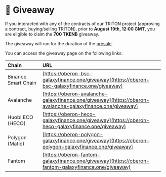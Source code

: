 # 🎁 Giveaway

If you interacted with any of the contracts of our TRITON project \(approving a contract, buying/selling TRITON\), prior to **August 19th, 12:00 GMT**, you are eligible to claim the **700 TKENB** giveaway.

The giveaway will run for the duration of the [presale](presale.md).

You can access the giveaway page on the following links:

| Chain | URL |
| :--- | :--- |
| Binance Smart Chain | [https://oberon-bsc-galaxyfinance.one/giveaway](https://oberon-bsc-galaxyfinance.one/giveaway) |
| Avalanche | [https://oberon-avalanche-galaxyfinance.one/giveaway](https://oberon-avalanche-galaxyfinance.one/giveaway) |
| Huobi ECO \(HECO\) | [https://oberon-heco-galaxyfinance.one/giveaway](https://oberon-heco-galaxyfinance.one/giveaway) |
| Polygon \(Matic\) | [https://oberon-polygon-galaxyfinance.one/giveaway](https://oberon-polygon-galaxyfinance.one/giveaway) |
| Fantom | [https://oberon-fantom-galaxyfinance.one/giveaway](https://oberon-fantom-galaxyfinance.one/giveaway) |

